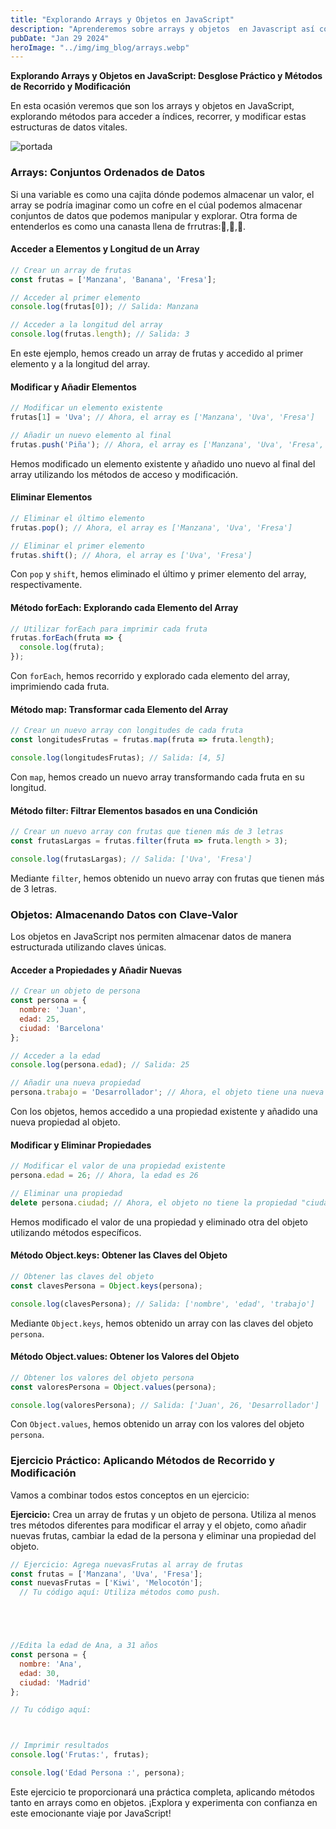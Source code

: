 ```yaml
---
title: "Explorando Arrays y Objetos en JavaScript"
description: "Aprenderemos sobre arrays y objetos  en Javascript así como su implementación"
pubDate: "Jan 29 2024"
heroImage: "../img/img_blog/arrays.webp"
---
```

**Explorando Arrays y Objetos en JavaScript: Desglose Práctico y Métodos de Recorrido y Modificación**

En esta ocasión veremos que son los arrays y objetos en JavaScript, explorando métodos para acceder a índices, recorrer, y modificar estas estructuras de datos vitales.

![portada](/img/img_blog/arrays.webp)

### **Arrays: Conjuntos Ordenados de Datos**

Si una variable es como una cajita dónde podemos almacenar un valor, el array se podría imaginar como un cofre en el cúal podemos almacenar conjuntos de datos que podemos manipular y explorar. Otra forma de entenderlos es como una canasta llena de frrutras:🍎,🍌,🍓.


#### **Acceder a Elementos y Longitud de un Array**

```javascript
// Crear un array de frutas
const frutas = ['Manzana', 'Banana', 'Fresa'];

// Acceder al primer elemento
console.log(frutas[0]); // Salida: Manzana

// Acceder a la longitud del array
console.log(frutas.length); // Salida: 3
```

En este ejemplo, hemos creado un array de frutas y accedido al primer elemento y a la longitud del array.

#### **Modificar y Añadir Elementos**

```javascript
// Modificar un elemento existente
frutas[1] = 'Uva'; // Ahora, el array es ['Manzana', 'Uva', 'Fresa']

// Añadir un nuevo elemento al final
frutas.push('Piña'); // Ahora, el array es ['Manzana', 'Uva', 'Fresa', 'Piña']
```

Hemos modificado un elemento existente y añadido uno nuevo al final del array utilizando los métodos de acceso y modificación.

#### **Eliminar Elementos**

```javascript
// Eliminar el último elemento
frutas.pop(); // Ahora, el array es ['Manzana', 'Uva', 'Fresa']

// Eliminar el primer elemento
frutas.shift(); // Ahora, el array es ['Uva', 'Fresa']
```

Con `pop` y `shift`, hemos eliminado el último y primer elemento del array, respectivamente.

#### **Método forEach: Explorando cada Elemento del Array**

```javascript
// Utilizar forEach para imprimir cada fruta
frutas.forEach(fruta => {
  console.log(fruta);
});
```

Con `forEach`, hemos recorrido y explorado cada elemento del array, imprimiendo cada fruta.

#### **Método map: Transformar cada Elemento del Array**

```javascript
// Crear un nuevo array con longitudes de cada fruta
const longitudesFrutas = frutas.map(fruta => fruta.length);

console.log(longitudesFrutas); // Salida: [4, 5]
```

Con `map`, hemos creado un nuevo array transformando cada fruta en su longitud.

#### **Método filter: Filtrar Elementos basados en una Condición**

```javascript
// Crear un nuevo array con frutas que tienen más de 3 letras
const frutasLargas = frutas.filter(fruta => fruta.length > 3);

console.log(frutasLargas); // Salida: ['Uva', 'Fresa']
```

Mediante `filter`, hemos obtenido un nuevo array con frutas que tienen más de 3 letras.

### **Objetos: Almacenando Datos con Clave-Valor**

Los objetos en JavaScript nos permiten almacenar datos de manera estructurada utilizando claves únicas.

#### **Acceder a Propiedades y Añadir Nuevas**

```javascript
// Crear un objeto de persona
const persona = {
  nombre: 'Juan',
  edad: 25,
  ciudad: 'Barcelona'
};

// Acceder a la edad
console.log(persona.edad); // Salida: 25

// Añadir una nueva propiedad
persona.trabajo = 'Desarrollador'; // Ahora, el objeto tiene una nueva propiedad
```

Con los objetos, hemos accedido a una propiedad existente y añadido una nueva propiedad al objeto.

#### **Modificar y Eliminar Propiedades**

```javascript
// Modificar el valor de una propiedad existente
persona.edad = 26; // Ahora, la edad es 26

// Eliminar una propiedad
delete persona.ciudad; // Ahora, el objeto no tiene la propiedad "ciudad"
```

Hemos modificado el valor de una propiedad y eliminado otra del objeto utilizando métodos específicos.

#### **Método Object.keys: Obtener las Claves del Objeto**

```javascript
// Obtener las claves del objeto
const clavesPersona = Object.keys(persona);

console.log(clavesPersona); // Salida: ['nombre', 'edad', 'trabajo']
```

Mediante `Object.keys`, hemos obtenido un array con las claves del objeto `persona`.

#### **Método Object.values: Obtener los Valores del Objeto**

```javascript
// Obtener los valores del objeto persona
const valoresPersona = Object.values(persona);

console.log(valoresPersona); // Salida: ['Juan', 26, 'Desarrollador']
```

Con `Object.values`, hemos obtenido un array con los valores del objeto `persona`.

### **Ejercicio Práctico: Aplicando Métodos de Recorrido y Modificación**

Vamos a combinar todos estos conceptos en un ejercicio:

**Ejercicio:** Crea un array de frutas y un objeto de persona. Utiliza al menos tres métodos diferentes para modificar el array y el objeto, como añadir nuevas frutas, cambiar la edad de la persona y eliminar una propiedad del objeto.

```javascript
// Ejercicio: Agrega nuevasFrutas al array de frutas
const frutas = ['Manzana', 'Uva', 'Fresa'];
const nuevasFrutas = ['Kiwi', 'Melocotón'];
  // Tu código aquí: Utiliza métodos como push.





//Edita la edad de Ana, a 31 años
const persona = {
  nombre: 'Ana',
  edad: 30,
  ciudad: 'Madrid'
};

// Tu código aquí:



// Imprimir resultados
console.log('Frutas:', frutas);

console.log('Edad Persona :', persona);

```

Este ejercicio te proporcionará una práctica completa, aplicando métodos tanto en arrays como en objetos. ¡Explora y experimenta con confianza en este emocionante viaje por JavaScript!